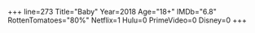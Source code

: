 +++
line=273
Title="Baby"
Year=2018
Age="18+"
IMDb="6.8"
RottenTomatoes="80%"
Netflix=1
Hulu=0
PrimeVideo=0
Disney=0
+++

